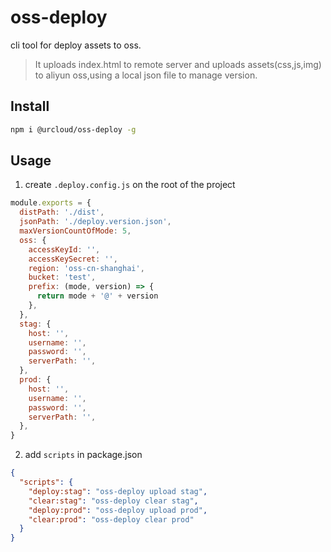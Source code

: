 # oss-deploy

cli tool for deploy assets to oss.

> It uploads index.html to remote server and uploads assets(css,js,img) to aliyun oss,using a local json file to manage version.

## Install

```bash
npm i @urcloud/oss-deploy -g
```

## Usage

1. create `.deploy.config.js` on the root of the project

```js
module.exports = {
  distPath: './dist',
  jsonPath: './deploy.version.json',
  maxVersionCountOfMode: 5,
  oss: {
    accessKeyId: '',
    accessKeySecret: '',
    region: 'oss-cn-shanghai',
    bucket: 'test',
    prefix: (mode, version) => {
      return mode + '@' + version
    },
  },
  stag: {
    host: '',
    username: '',
    password: '',
    serverPath: '',
  },
  prod: {
    host: '',
    username: '',
    password: '',
    serverPath: '',
  },
}
```

2. add `scripts` in package.json

```json
{
  "scripts": {
    "deploy:stag": "oss-deploy upload stag",
    "clear:stag": "oss-deploy clear stag",
    "deploy:prod": "oss-deploy upload prod",
    "clear:prod": "oss-deploy clear prod"
  }
}
```
